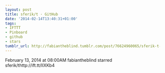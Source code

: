 ```yaml
---
layout: post
title: sferik/t · GitHub
date: '2014-02-14T13:40:31+01:00'
tags:
- IFTTT
- Pinboard
- github
- stars
tumblr_url: http://fabiantheblind.tumblr.com/post/76624960065/sferik-t-github
---
```

February 13, 2014 at 08:00AM
fabiantheblind starred sferik/thttp://ift.tt/IlXKb4
